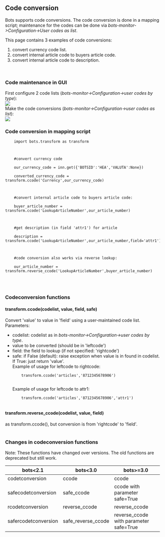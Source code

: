 ## Code conversion ##
Bots supports code conversions. The code conversion is done in a mapping script; maintenance for the codes can be done via _bots-monitor->Configuration->User codes as list_.<br>

This page contains 3 examples of code conversions:<br>
<ol><li>convert currency code list.<br>
</li><li>convert internal article code to buyers article code.<br>
</li><li>convert internal article code to description.</li></ol>

<br>
<h3>Code maintenance in GUI</h3>
First configure 2 code lists (<i>bots-monitor->Configuration->user codes by type</i>):<br>
<img src='http://wiki.bots.googlecode.com/hg/CCbytype.png' />

<br>
Make the code conversions (<i>bots-monitor->Configuration->user codes as list</i>):<br>
<img src='http://wiki.bots.googlecode.com/hg/CCaslist.png' />

<br>
<h3>Code conversion in mapping script</h3>
<pre><code>    import bots.transform as transform<br>
<br>
    #convert currency code<br>
    our_currency_code = inn.get({'BOTSID':'HEA','VALUTA':None})<br>
    converted_currency_code = transform.ccode('Currency',our_currency_code)<br>
<br>
    #convert internal article code to buyers article code:<br>
    buyer_article_number = transform.ccode('LookupArticleNumber',our_article_number)<br>
<br>
    #get description (in field 'attr1') for article<br>
    description = transform.ccode('LookupArticleNumber',our_article_number,field='attr1')<br>
<br>
    #code conversion also works via reverse lookup:<br>
    our_article_number = transform.reverse_ccode('LookupArticleNumber',buyer_article_number)<br>
</code></pre>

<br>
<h3>Codeconversion functions</h3>

<h4>transform.ccode(codelist, value, field, safe)</h4>
Convert 'value' to value in 'field' using a user-maintained code list.<br>
Parameters:<br>
<ul><li>codelist: codelist as in <i>bots-monitor->Configuration->user codes by type</i>.<br>
</li><li>value to be converted (should be in 'leftcode')<br>
</li><li>field: the field to lookup (if not specified: 'rightcode')<br>
</li><li>safe: if False (default): raise exception when value is in found in codelist. If True: just return 'value'.<br>
Example of usage for leftcode to rightcode:<br>
<pre><code>    transform.ccode('articles','8712345678906') <br>
</code></pre>
Example of usage for leftcode to attr1:<br>
<pre><code>    transform.ccode('articles','8712345678906','attr1') <br>
</code></pre></li></ul>

<h4>transform.reverse_ccode(codelist, value, field)</h4>
as transform.ccode(), but conversion is from 'rightcode' to 'field'.<br>

<br>
<h3>Changes in codeconversion functions</h3>

Note: These functions have changed over versions. The old functions are deprecated but still work.<br>
<table><thead><th> <b>bots<2.1</b> </th><th> <b>bots<3.0</b> </th><th> <b>bots>=3.0</b> </th></thead><tbody>
<tr><td>codetconversion</td><td>ccode</td><td>ccode</td></tr>
<tr><td>safecodetconversion</td><td>safe_ccode</td><td>ccode with parameter safe=True</td></tr>
<tr><td>rcodetconversion</td><td>reverse_ccode</td><td>reverse_ccode</td></tr>
<tr><td>safercodetconversion</td><td>safe_reverse_ccode</td><td>reverse_ccode with parameter safe=True</td></tr>